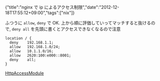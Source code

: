 {"title":"nginx で ip によるアクセス制限","date":"2012-12-18T17:55:12+09:00","tags":["nix"]}

ふつうに `allow`, `deny` で OK. 上から順に評価していってマッチすると抜けるので, `deny all` を先頭に書くとアクセスできなくなるので注意

    location / {
      deny    192.168.1.1;
      allow   192.168.1.0/24;
      allow   10.1.1.0/16;
      allow   2620:100:e000::8001;
      deny    all;
    }

[HttpAccessModule](http://wiki.nginx.org/HttpAccessModule)
